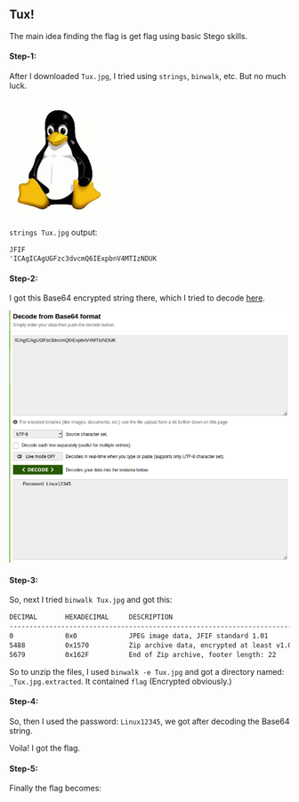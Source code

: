 ## Tux!
The main idea finding the flag is get flag using basic Stego skills.

#### Step-1:
After I downloaded `Tux.jpg`, I tried using `strings`, `binwalk`, etc. But no much luck.

<img src="Tux.jpg">

`strings Tux.jpg` output:
```
JFIF
'ICAgICAgUGFzc3dvcmQ6IExpbnV4MTIzNDUK
```
#### Step-2:
I got this Base64 encrypted string there, which I tried to decode [here](https://www.base64decode.org/).

<img src="Base64.png">

#### Step-3:
So, next I tried `binwalk Tux.jpg` and got this:
```bash
DECIMAL       HEXADECIMAL     DESCRIPTION
--------------------------------------------------------------------------------
0             0x0             JPEG image data, JFIF standard 1.01
5488          0x1570          Zip archive data, encrypted at least v1.0 to extract, compressed size: 39, uncompressed size: 27, name: flag
5679          0x162F          End of Zip archive, footer length: 22
```

So to unzip the files, I used `binwalk -e Tux.jpg` and got a directory named: `_Tux.jpg.extracted`.
It contained `flag` (Encrypted obviously.)


#### Step-4:
So, then I used the password: `Linux12345`, we got after decoding the Base64 string.

Voila! I got the flag.
#### Step-5:
Finally the flag becomes: 

[comment]: <> (`CTFlearn{Linux_Is_Awesome}`)

